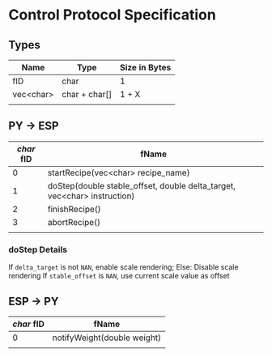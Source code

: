 # Control Protocol Specification

## Types
| Name       | Type          | Size in Bytes |
| ---------- | ------------- | ------------- |
| fID        | char          | 1             |
| vec\<char> | char + char[] | 1 + X      |
|            |               |               |

## PY -> ESP
| *char* fID | fName                                                                     |
| ---------- | ------------------------------------------------------------------------- |
| 0          | startRecipe(vec\<char> recipe_name)                                       |
| 1          | doStep(double stable_offset, double delta_target, vec\<char> instruction) |
| 2          | finishRecipe()                                                            |
| 3          | abortRecipe()                                                             |
|            |                                                                           |

### doStep Details
If `delta_target` is not `NAN`, enable scale rendering; Else: Disable scale rendering
If `stable_offset` is `NAN`, use current scale value as offset


## ESP -> PY
| *char* fID | fName                       |
| ---------- | --------------------------- |
| 0          | notifyWeight(double weight) |
|            |                             |
